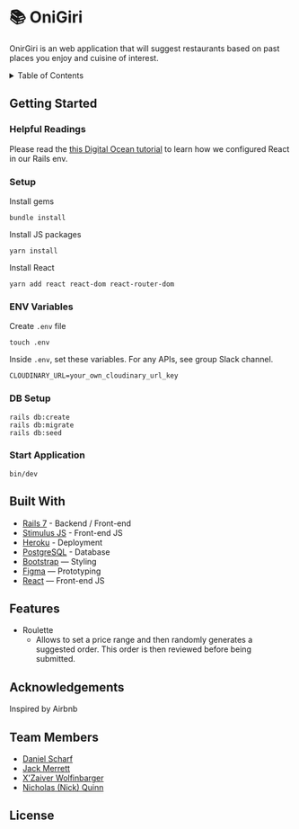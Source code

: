 
# 📚 OniGiri

OnirGiri is an web application that will suggest restaurants based on past places you enjoy and cuisine of interest.

<details>
<summary>Table of Contents</summary>

- [📚 OniGiri](#-onigiri)
  - [Getting Started](#getting-started)
    - [Setup](#setup)
    - [ENV Variables](#env-variables)
    - [DB Setup](#db-setup)
    - [Run a server](#run-a-server)
  - [Built With](#built-with)
  - [Features](#features)
  - [Acknowledgements](#acknowledgements)
  - [Team Members](#team-members)
  - [License](#license)
</details>

## Getting Started
### Helpful Readings
Please read the [this Digital Ocean tutorial](https://www.digitalocean.com/community/tutorials/how-to-set-up-a-ruby-on-rails-v7-project-with-a-react-frontend-on-ubuntu-20-04) to learn how we configured React in our Rails env.

### Setup

Install gems
```
bundle install
```
Install JS packages
```
yarn install
```
Install React
```
yarn add react react-dom react-router-dom
```

### ENV Variables
Create `.env` file
```
touch .env
```
Inside `.env`, set these variables. For any APIs, see group Slack channel.
```
CLOUDINARY_URL=your_own_cloudinary_url_key
```

### DB Setup
```
rails db:create
rails db:migrate
rails db:seed
```

### Start Application
```
bin/dev 
```
## Built With
- [Rails 7](https://guides.rubyonrails.org/) - Backend / Front-end
- [Stimulus JS](https://stimulus.hotwired.dev/) - Front-end JS
- [Heroku](https://heroku.com/) - Deployment
- [PostgreSQL](https://www.postgresql.org/) - Database
- [Bootstrap](https://getbootstrap.com/) — Styling
- [Figma](https://www.figma.com) — Prototyping
- [React](https://reactjs.org/) — Front-end JS


## Features

* Roulette
  * Allows to set a price range and then randomly generates a suggested order. This order is then reviewed before being submitted.

## Acknowledgements
Inspired by Airbnb

## Team Members

* [Daniel Scharf](https://www.linkedin.com/in/scharf-daniel-/)
* [Jack Merrett](https://www.linkedin.com/in/jackmerrett/)
* [X'Zaiver Wolfinbarger](https://www.linkedin.com/in/xwolfinbarger/)
* [Nicholas (Nick) Quinn](https://www.linkedin.com/in/nicholas-quinn/)


## License
